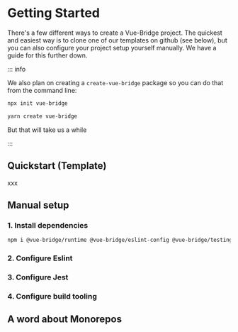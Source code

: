 # Getting Started

There's a few different ways to create a Vue-Bridge project. The quickest and easiest way is to clone one of our templates on github (see below), but you can also configure your project setup yourself manually. We have a guide for this further down.

::: info 

We also plan on creating a `create-vue-bridge` package so you can do that from the command line:

```bash
npx init vue-bridge

yarn create vue-bridge
```

But that will take us a while

:::

## Quickstart (Template)

xxx

## Manual setup

### 1. Install dependencies

```bash
npm i @vue-bridge/runtime @vue-bridge/eslint-config @vue-bridge/testing
```

### 2. Configure Eslint

### 3. Configure Jest

### 4. Configure build tooling


## A word about Monorepos
